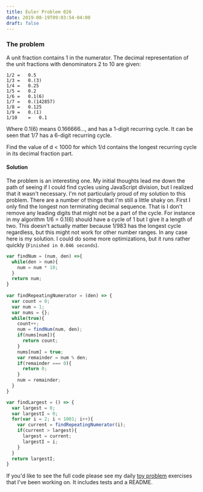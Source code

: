 ```yaml
---
title: Euler Problem 026
date: 2019-08-19T09:03:54-04:00
draft: false
---
```

### The problem
A unit fraction contains 1 in the numerator. The decimal representation of the unit fractions with denominators 2 to 10 are given:

    1/2	= 	0.5
    1/3	= 	0.(3)
    1/4	= 	0.25
    1/5	= 	0.2
    1/6	= 	0.1(6)
    1/7	= 	0.(142857)
    1/8	= 	0.125
    1/9	= 	0.(1)
    1/10	= 	0.1 

Where 0.1(6) means 0.166666..., and has a 1-digit recurring cycle. It can be seen that 1/7 has a 6-digit recurring cycle.

Find the value of d < 1000 for which 1/d contains the longest recurring cycle in its decimal fraction part.

#### Solution ####
The problem is an interesting one. My initial thoughts lead me down the path of seeing if I could find cycles using JavaScript division, but I realized that it wasn't necessary. I'm not particularly proud of my solution to this problem. There are a number of things that I'm still a little shaky on. First I only find the longest non terminating decimal sequence. That is I don't remove any leading digits that might not be a part of the cycle. For instance in my algorithm 1/6 = 0.1(6) should have a cycle of 1 but I give it a length of two. This doesn't actually matter because 1/983 has the longest cycle regardless, but this might not work for other number ranges. In any case here is my solution. I could do some more optimizations, but it runs rather quickly (`Finished in 0.046 seconds`). 

```javascript
var findNum = (num, den) =>{
  while(den > num){
    num = num * 10;
  }
  return num;
}
 
var findRepeatingNumerator = (den) => {
  var count = 0;
  var num = 1;
  var nums = {};
  while(true){
    count++;
    num = findNum(num, den);
    if(nums[num]){
      return count;
    }
    nums[num] = true;
    var remainder = num % den;
    if(remainder === 0){
      return 0;
    }
    num = remainder;
  }
}

var findLargest = () => {
  var largest = 0;
  var largestI = 0;
  for(var i = 2; i < 1001; i++){
    var current = findRepeatingNumerator(i);
    if(current > largest){
      largest = current;
      largestI = i;
    }
  }
  return largestI;
}
```

If you'd like to see the full code please see my daily [toy problem](https://github.com/charltonaustin/toy-problems/) exercises that I've been working on. It includes tests and a README.
